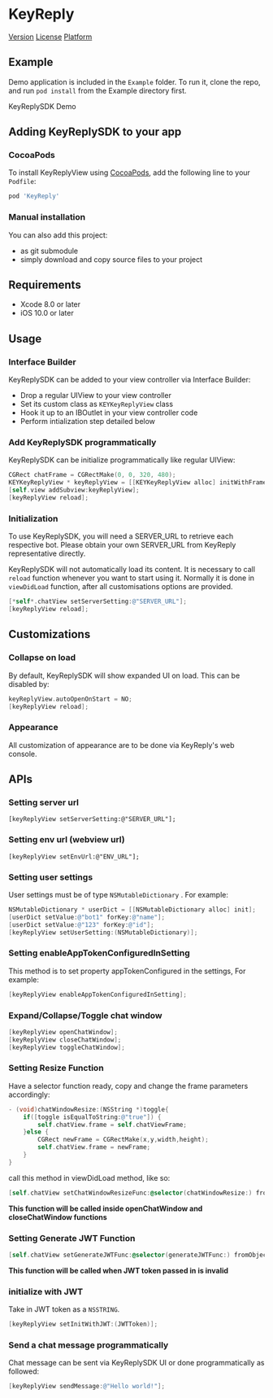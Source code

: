 # KeyReply
[Version](http://cocoapods.org/pods/KeyReply)
[License](http://cocoapods.org/pods/KeyReply)
[Platform](http://cocoapods.org/pods/KeyReply)

## Example
Demo application is included in the `Example` folder. To run it, clone the repo, and run `pod install` from the Example directory first.

KeyReplySDK Demo

## Adding KeyReplySDK to your app

### CocoaPods
To install KeyReplyView using [CocoaPods](http://cocoapods.org), add the following line to your `Podfile`:

```ruby
pod 'KeyReply'
```

### Manual installation
You can also add this project:
* as git submodule
* simply download and copy source files to your project

## Requirements

* Xcode 8.0 or later
* iOS 10.0 or later

## Usage

### Interface Builder
KeyReplySDK can be added to your view controller via Interface Builder:
* Drop a regular UIView to your view controller
* Set its custom class as `KEYKeyReplyView` class
* Hook it up to an IBOutlet in your view controller code
* Perform intialization step detailed below

### Add KeyReplySDK programmatically
KeyReplySDK can be initialize programmatically like regular UIView:

```objective-c
CGRect chatFrame = CGRectMake(0, 0, 320, 480);
KEYKeyReplyView * keyReplyView = [[KEYKeyReplyView alloc] initWithFrame:chatFrame];
[self.view addSubview:keyReplyView];
[keyReplyView reload];
```

### Initialization
To use KeyReplySDK, you will need a SERVER_URL to retrieve each respective bot.  Please obtain your own SERVER_URL from KeyReply representative directly.

KeyReplySDK will not automatically load its content. It is necessary to call `reload` function whenever you want to start using it. Normally it is done in `viewDidLoad` function, after all customisations options are provided.

```objective-c
[*self*.chatView setServerSetting:@"SERVER_URL"];
[keyReplyView reload];
```

## Customizations

### Collapse on load
By default, KeyReplySDK will show expanded UI on load. This can be disabled by:

```objective-c
keyReplyView.autoOpenOnStart = NO;
[keyReplyView reload];
```

### Appearance
All customization of appearance are to be done via KeyReply's web console.

## APIs
### Setting server url

`[keyReplyView setServerSetting:@"SERVER_URL"];`

### Setting env url (webview url)

`[keyReplyView setEnvUrl:@"ENV_URL"];` 

### Setting user settings
User settings must be of type  `NSMutableDictionary` . For example: 

```objective-c
NSMutableDictionary * userDict = [[NSMutableDictionary alloc] init];
[userDict setValue:@"bot1" forKey:@"name"];
[userDict setValue:@"123" forKey:@"id"];
[keyReplyView setUserSetting:(NSMutableDictionary)];
```

### Setting enableAppTokenConfiguredInSetting
This method is to set property appTokenConfigured in the settings, For example: 

```objective-c
[keyReplyView enableAppTokenConfiguredInSetting];
```

### Expand/Collapse/Toggle chat window

```objective-c
[keyReplyView openChatWindow];
[keyReplyView closeChatWindow];
[keyReplyView toggleChatWindow];
```

### Setting Resize Function

Have a selector function ready, copy and change the frame parameters accordingly:

```objective-c
- (void)chatWindowResize:(NSString *)toggle{
    if([toggle isEqualToString:@"true"]) {
        self.chatView.frame = self.chatViewFrame;
    }else {
        CGRect newFrame = CGRectMake(x,y,width,height);
        self.chatView.frame = newFrame;
    }
}
```
call this method in viewDidLoad method, like so:

```objective-c
[self.chatView setChatWindowResizeFunc:@selector(chatWindowResize:) fromObject:self];
```

**This function will be called inside openChatWindow and closeChatWindow functions**

### Setting Generate JWT Function

```objective-c
[self.chatView setGenerateJWTFunc:@selector(generateJWTFunc:) fromObject:self];
```
**This function will be called when JWT token passed in is invalid**

### initialize with JWT
Take in JWT token as a `NSSTRING`.

```objective-c
[keyReplyView setInitWithJWT:(JWTToken)];
```


### Send a chat message programmatically
Chat message can be sent via KeyReplySDK UI or done programmatically as followed:

```objective-c
[keyReplyView sendMessage:@"Hello world!"];
```
